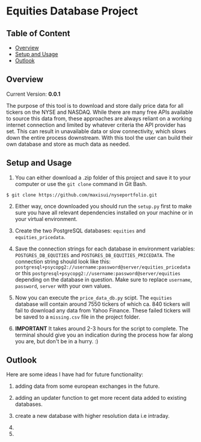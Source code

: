 # Equities Database Project

## Table of Content

- [Overview](#overview)
- [Setup and Usage](#setupandusage)
- [Outlook](#outlook)

## Overview

Current Version: **0.0.1**

The purpose of this tool is to download and store daily price data for all tickers on the NYSE and NASDAQ.
While there are many free APIs available to source this data from, these approaches are always reliant on a working internet connection and limited by whatever criteria the API provider has set. This can result in unavailable data or slow connectivity, which slows down the entire process downstream.
With this tool the user can build their own database and store as much data as needed.

## Setup and Usage

1. You can either download a .zip folder of this project and save it to your computer or use the `git clone` command in Git Bash.

```console
$ git clone https://github.com/maxisui/nyseportfolio.git
```

2. Either way, once downloaded you should run the `setup.py` first to make sure you have all relevant dependencies installed on your machine or in your virtual environment.

3. Create the two PostgreSQL databases: `equities` and `equities_pricedata`.

4. Save the connection strings for each database in environment variables: `POSTGRES_DB_EQUITIES` and `POSTGRES_DB_EQUITIES_PRICEDATA`. The connection string should look like this:
   `postgresql+psycopg2://username:password@server/equities_pricedata` or this `postgresql+psycopg2://username:password@server/equities` depending on the database in question. Make sure to replace `username`, `password`, `server` with your own values.

5. Now you can execute the `price_data_db.py` scipt. The `equities` database will contain around 7550 tickers of which ca. 840 tickers will fail to download any data from Yahoo Finance. These failed tickers will be saved to a `missing.csv` file in the project folder.

6. **IMPORTANT** It takes around 2-3 hours for the script to complete. The terminal should give you an indication during the process how far along you are, but don't be in a hurry. :)

## Outlook

Here are some ideas I have had for future functionality:

1. adding data from some european exchanges in the future.

2. adding an updater function to get more recent data added to existing databases.

3. create a new database with higher resolution data i.e intraday.

4.

5.
